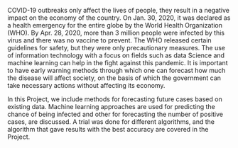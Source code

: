 COVID-19 outbreaks only affect the lives of people, they result in a negative impact on the economy of the country. On Jan. 30, 2020, it was declared as a health emergency for the entire globe by the World Health Organization (WHO). By Apr. 28, 2020, more than 3 million people were infected by this virus and there was no vaccine to prevent. The WHO released certain guidelines for safety, but they were only precautionary measures. The use of information technology with a focus on fields such as data Science and machine learning can help in the fight against this pandemic. It is important to have early warning methods through which one can forecast how much the disease will affect society, on the basis of which the government can take necessary actions without affecting its economy. 

In this Project, we include methods for forecasting future cases based on existing data. Machine learning approaches are used for predicting the chance of being infected and other for forecasting the number of positive cases, are discussed. A trial was done for different algorithms, and the algorithm that gave results with the best accuracy are covered in the Project. 
